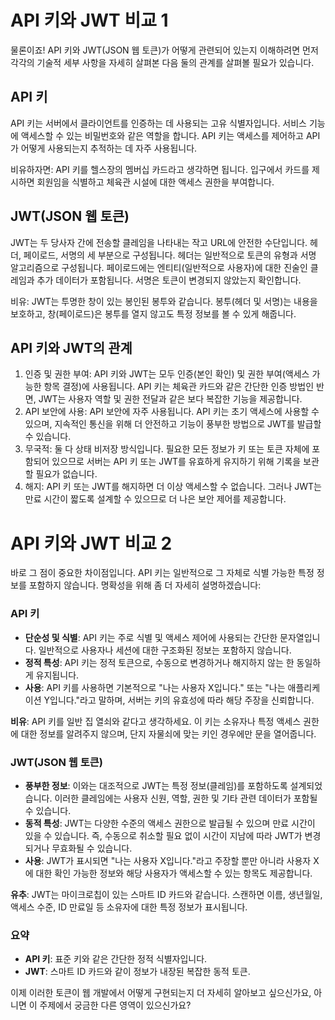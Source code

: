 # API 키와 JWT 비교 1

물론이죠! API 키와 JWT(JSON 웹 토큰)가 어떻게 관련되어 있는지 이해하려면 먼저 각각의 기술적 세부 사항을 자세히 살펴본 다음 둘의 관계를 살펴볼 필요가 있습니다.

## API 키

API 키는 서버에서 클라이언트를 인증하는 데 사용되는 고유 식별자입니다. 서비스 기능에 액세스할 수 있는 비밀번호와 같은 역할을 합니다. API 키는 액세스를 제어하고 API가 어떻게 사용되는지 추적하는 데 자주 사용됩니다.

비유하자면: API 키를 헬스장의 멤버십 카드라고 생각하면 됩니다. 입구에서 카드를 제시하면 회원임을 식별하고 체육관 시설에 대한 액세스 권한을 부여합니다.

## JWT(JSON 웹 토큰)

JWT는 두 당사자 간에 전송할 클레임을 나타내는 작고 URL에 안전한 수단입니다. 헤더, 페이로드, 서명의 세 부분으로 구성됩니다. 헤더는 일반적으로 토큰의 유형과 서명 알고리즘으로 구성됩니다. 페이로드에는 엔티티(일반적으로 사용자)에 대한 진술인 클레임과 추가 데이터가 포함됩니다. 서명은 토큰이 변경되지 않았는지 확인합니다.

비유: JWT는 투명한 창이 있는 봉인된 봉투와 같습니다. 봉투(헤더 및 서명)는 내용을 보호하고, 창(페이로드)은 봉투를 열지 않고도 특정 정보를 볼 수 있게 해줍니다.

## API 키와 JWT의 관계

1. 인증 및 권한 부여: API 키와 JWT는 모두 인증(본인 확인) 및 권한 부여(액세스 가능한 항목 결정)에 사용됩니다. API 키는 체육관 카드와 같은 간단한 인증 방법인 반면, JWT는 사용자 역할 및 권한 전달과 같은 보다 복잡한 기능을 제공합니다.
2. API 보안에 사용: API 보안에 자주 사용됩니다. API 키는 초기 액세스에 사용할 수 있으며, 지속적인 통신을 위해 더 안전하고 기능이 풍부한 방법으로 JWT를 발급할 수 있습니다.
3. 무국적: 둘 다 상태 비저장 방식입니다. 필요한 모든 정보가 키 또는 토큰 자체에 포함되어 있으므로 서버는 API 키 또는 JWT를 유효하게 유지하기 위해 기록을 보관할 필요가 없습니다.
4. 해지: API 키 또는 JWT를 해지하면 더 이상 액세스할 수 없습니다. 그러나 JWT는 만료 시간이 짧도록 설계할 수 있으므로 더 나은 보안 제어를 제공합니다.

# API 키와 JWT 비교 2

바로 그 점이 중요한 차이점입니다. API 키는 일반적으로 그 자체로 식별 가능한 특정 정보를 포함하지 않습니다. 명확성을 위해 좀 더 자세히 설명하겠습니다:

### API 키

- **단순성 및 식별**: API 키는 주로 식별 및 액세스 제어에 사용되는 간단한 문자열입니다. 일반적으로 사용자나 세션에 대한 구조화된 정보는 포함하지 않습니다.
- **정적 특성**: API 키는 정적 토큰으로, 수동으로 변경하거나 해지하지 않는 한 동일하게 유지됩니다.
- **사용**: API 키를 사용하면 기본적으로 "나는 사용자 X입니다." 또는 "나는 애플리케이션 Y입니다."라고 말하며, 서버는 키의 유효성에 따라 해당 주장을 신뢰합니다.

**비유**: API 키를 일반 집 열쇠와 같다고 생각하세요. 이 키는 소유자나 특정 액세스 권한에 대한 정보를 알려주지 않으며, 단지 자물쇠에 맞는 키인 경우에만 문을 열어줍니다.

### JWT(JSON 웹 토큰)

- **풍부한 정보**: 이와는 대조적으로 JWT는 특정 정보(클레임)를 포함하도록 설계되었습니다. 이러한 클레임에는 사용자 신원, 역할, 권한 및 기타 관련 데이터가 포함될 수 있습니다.
- **동적 특성**: JWT는 다양한 수준의 액세스 권한으로 발급될 수 있으며 만료 시간이 있을 수 있습니다. 즉, 수동으로 취소할 필요 없이 시간이 지남에 따라 JWT가 변경되거나 무효화될 수 있습니다.
- **사용**: JWT가 표시되면 "나는 사용자 X입니다."라고 주장할 뿐만 아니라 사용자 X에 대한 확인 가능한 정보와 해당 사용자가 액세스할 수 있는 항목도 제공합니다.

**유추**: JWT는 마이크로칩이 있는 스마트 ID 카드와 같습니다. 스캔하면 이름, 생년월일, 액세스 수준, ID 만료일 등 소유자에 대한 특정 정보가 표시됩니다.

### 요약

- **API 키**: 표준 키와 같은 간단한 정적 식별자입니다.
- **JWT**: 스마트 ID 카드와 같이 정보가 내장된 복잡한 동적 토큰.

이제 이러한 토큰이 웹 개발에서 어떻게 구현되는지 더 자세히 알아보고 싶으신가요, 아니면 이 주제에서 궁금한 다른 영역이 있으신가요?

